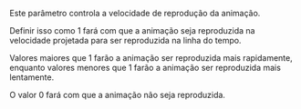 Este parâmetro controla a velocidade de reprodução da animação.

Definir isso como 1 fará com que a animação seja reproduzida na velocidade projetada para ser reproduzida na linha do tempo.

Valores maiores que 1 farão a animação ser reproduzida mais rapidamente, enquanto valores menores que 1 farão a animação ser reproduzida mais lentamente.

O valor 0 fará com que a animação não seja reproduzida.